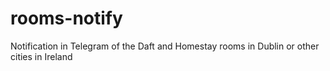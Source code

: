 # rooms-notify
Notification in Telegram of the Daft and Homestay rooms in Dublin or other cities in Ireland
